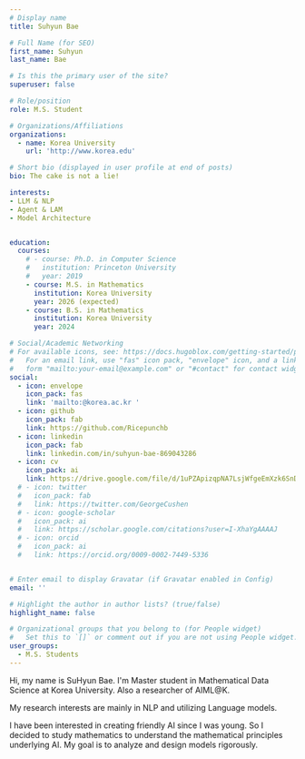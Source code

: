 ```yaml
---
# Display name
title: Suhyun Bae

# Full Name (for SEO)
first_name: Suhyun
last_name: Bae

# Is this the primary user of the site?
superuser: false

# Role/position
role: M.S. Student

# Organizations/Affiliations
organizations:
  - name: Korea University
    url: 'http://www.korea.edu'

# Short bio (displayed in user profile at end of posts)
bio: The cake is not a lie!

interests:
- LLM & NLP
- Agent & LAM
- Model Architecture


education:
  courses:
    # - course: Ph.D. in Computer Science
    #   institution: Princeton University
    #   year: 2019
    - course: M.S. in Mathematics
      institution: Korea University
      year: 2026 (expected)
    - course: B.S. in Mathematics
      institution: Korea University
      year: 2024

# Social/Academic Networking
# For available icons, see: https://docs.hugoblox.com/getting-started/page-builder/#icons
#   For an email link, use "fas" icon pack, "envelope" icon, and a link in the
#   form "mailto:your-email@example.com" or "#contact" for contact widget.
social:
  - icon: envelope
    icon_pack: fas
    link: 'mailto:@korea.ac.kr '
  - icon: github
    icon_pack: fab
    link: https://github.com/Ricepunchb
  - icon: linkedin
    icon_pack: fab
    link: linkedin.com/in/suhyun-bae-869043286
  - icon: cv
    icon_pack: ai
    link: https://drive.google.com/file/d/1uPZApizqpNA7LsjWfgeEmXzk6SnDnfFz/view?usp=sharing
  # - icon: twitter
  #   icon_pack: fab
  #   link: https://twitter.com/GeorgeCushen
  # - icon: google-scholar
  #   icon_pack: ai
  #   link: https://scholar.google.com/citations?user=I-XhaYgAAAAJ
  # - icon: orcid
  #   icon_pack: ai
  #   link: https://orcid.org/0009-0002-7449-5336


# Enter email to display Gravatar (if Gravatar enabled in Config)
email: ''

# Highlight the author in author lists? (true/false)
highlight_name: false

# Organizational groups that you belong to (for People widget)
#   Set this to `[]` or comment out if you are not using People widget.
user_groups:
  - M.S. Students
---
```


<!-- 짧은 자기소개 -->
Hi, my name is SuHyun Bae. I'm Master student in Mathematical Data Science at Korea University. Also a researcher of AIML@K.
<!-- 연구분야/주제 관심사 소개 -->
My research interests are mainly in NLP and utilizing Language models.
<!-- 그 외의 것/trivia -->
I have been interested in creating friendly AI since I was young. So I decided to study mathematics to understand the mathematical principles underlying AI. My goal is to analyze and design models rigorously.
